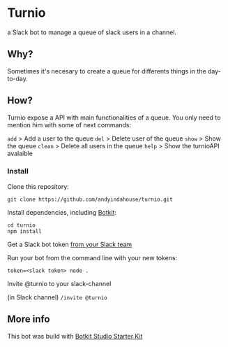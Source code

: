 # Turnio

a Slack bot to manage a queue of slack users in a channel.

## Why?

Sometimes it's necesary to create a queue for differents things in the day-to-day.

## How?

Turnio expose a API with main functionalities of a queue. You only need to mention him with some of next commands:

`add`   >   Add a user to the queue
`del`   >   Delete user of the queue
`show`  >   Show the queue 
`clean` >   Delete all users in the queue 
`help`  >   Show the turnioAPI avalaible 

### Install

Clone this repository:

`git clone https://github.com/andyindahouse/turnio.git`

Install dependencies, including [Botkit](https://github.com/howdyai/botkit):

```
cd turnio
npm install
```

Get a Slack bot token [from your Slack team](https://my.slack.com/apps/new/A0F7YS25R-bots)

Run your bot from the command line with your new tokens:

`token=<slack token> node .`

Invite @turnio to your slack-channel 

(in Slack channel) `/invite @turnio`

## More info

This bot was build with [Botkit Studio Starter Kit](https://github.com/howdyai/botkit-studio-starter) 


